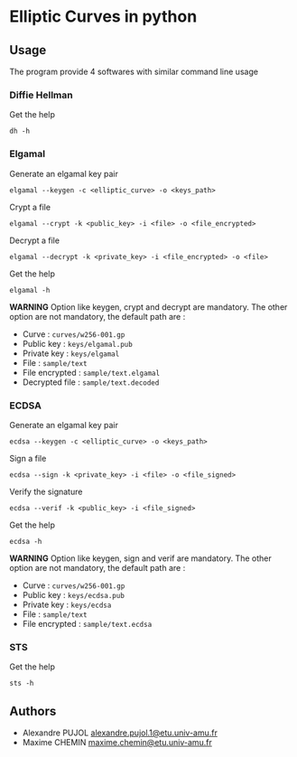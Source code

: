 # Elliptic Curves in python

## Usage
The program provide 4 softwares with similar command line usage

### Diffie Hellman


Get the help
```
dh -h
```

### Elgamal

Generate an elgamal key pair
```
elgamal --keygen -c <elliptic_curve> -o <keys_path>
```

Crypt a file
```
elgamal --crypt -k <public_key> -i <file> -o <file_encrypted>
```

Decrypt a file
```
elgamal --decrypt -k <private_key> -i <file_encrypted> -o <file>
```

Get the help
```
elgamal -h
```

**WARNING** 
Option like keygen, crypt and decrypt are mandatory. The other option are not mandatory, the default path are : 
* Curve : `curves/w256-001.gp`
* Public key : `keys/elgamal.pub`
* Private key : `keys/elgamal`
* File : `sample/text`
* File encrypted : `sample/text.elgamal`
* Decrypted file : `sample/text.decoded`

### ECDSA

Generate an elgamal key pair
```
ecdsa --keygen -c <elliptic_curve> -o <keys_path>
```

Sign a file
```
ecdsa --sign -k <private_key> -i <file> -o <file_signed>
```

Verify the signature
```
ecdsa --verif -k <public_key> -i <file_signed>
```

Get the help
```
ecdsa -h
```

**WARNING** 
Option like keygen, sign and verif are mandatory. The other option are not mandatory, the default path are : 
* Curve : `curves/w256-001.gp`
* Public key : `keys/ecdsa.pub`
* Private key : `keys/ecdsa`
* File : `sample/text`
* File encrypted : `sample/text.ecdsa`

### STS


Get the help
```
sts -h
```

## Authors
* Alexandre PUJOL <alexandre.pujol.1@etu.univ-amu.fr>
* Maxime CHEMIN <maxime.chemin@etu.univ-amu.fr>
